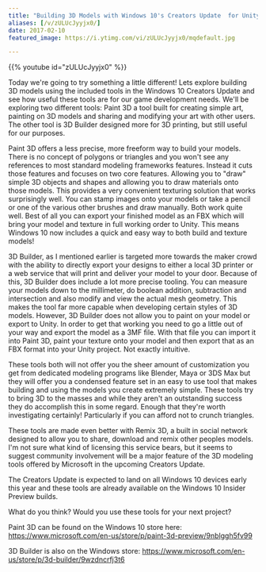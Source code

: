 ```yaml
---
title: "Building 3D Models with Windows 10's Creators Update  for Unity"
aliases: [/v/zULUcJyyjx0/]
date: 2017-02-10
featured_image: https://i.ytimg.com/vi/zULUcJyyjx0/mqdefault.jpg

---
```


{{% youtube id="zULUcJyyjx0" %}}

Today we're going to try something a little different! Lets explore building 3D models using the included tools in the Windows 10 Creators Update and see how useful these tools are for our game development needs. We'll be exploring two different tools: Paint 3D a tool built for creating simple art, painting on 3D models and sharing and modifying your art with other users. The other tool is 3D Builder designed more for 3D printing, but still useful for our purposes.

Paint 3D offers a less precise, more freeform way to build your models. There is no concept of polygons or triangles and you won't see any references to most standard modeling frameworks features. Instead it cuts those features and focuses on two core features. Allowing you to "draw" simple 3D objects and shapes and allowing you to draw materials onto those models. This provides a very convenient texturing solution that works surprisingly well. You can stamp images onto your models or take a pencil or one of the various other brushes and draw manually. Both work quite well. Best of all you can export your finished model as an FBX which will bring your model and texture in full working order to Unity. This means Windows 10 now includes a quick and easy way to both build and texture models!

3D Builder, as I mentioned earlier is targeted more towards the maker crowd with the ability to directly export your designs to either a local 3D printer or a web service that will print and deliver your model to your door. Because of this, 3D Builder does include a lot more precise tooling. You can measure your models down to the millimeter, do boolean addition, subtraction and intersection and also modify and view the actual mesh geometry. This makes the tool far more capable when developing certain styles of 3D models. However, 3D Builder does not allow you to paint on your model or export to Unity. In order to get that working you need to go a little out of your way and export the model as a 3MF file. With that file you can import it into Paint 3D, paint your texture onto your model and then export that as an FBX format into your Unity project. Not exactly intuitive.

These tools both will not offer you the sheer amount of customization you get from dedicated modeling programs like Blender, Maya or 3DS Max but they will offer you a condensed feature set in an easy to use tool that makes building and using the models you create extremely simple. These tools try to bring 3D to the masses and while they aren't an outstanding success they do accomplish this in some regard. Enough that they're worth investigating certainly! Particularly if you can afford not to crunch triangles.

These tools are made even better with Remix 3D, a built in social network designed to allow you to share, download and remix other peoples models. I'm not sure what kind of licensing this service bears, but it seems to suggest community involvement will be a major feature of the 3D modeling tools offered by Microsoft in the upcoming Creators Update.

The Creators Update is expected to land on all Windows 10 devices early this year and these tools are already available on the Windows 10 Insider Preview builds.

What do you think? Would you use these tools for your next project?

Paint 3D can be found on the Windows 10 store here: https://www.microsoft.com/en-us/store/p/paint-3d-preview/9nblggh5fv99

3D Builder is also on the Windows store: https://www.microsoft.com/en-us/store/p/3d-builder/9wzdncrfj3t6